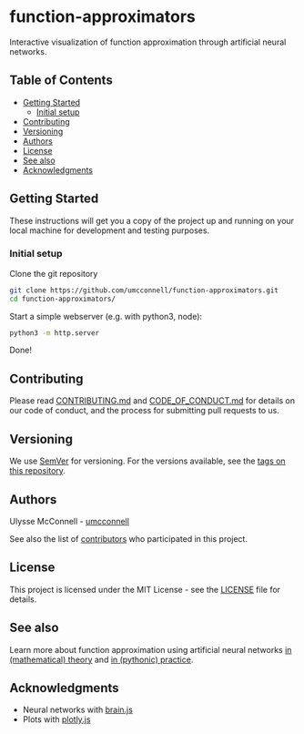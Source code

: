 # function-approximators

Interactive visualization of function approximation through artificial neural
networks.

## Table of Contents

-   [Getting Started](#getting-started)
    -   [Initial setup](#initial-setup)
-   [Contributing](#contributing)
-   [Versioning](#versioning)
-   [Authors](#authors)
-   [License](#license)
-   [See also](#see-also)
-   [Acknowledgments](#acknowledgments)

## Getting Started

These instructions will get you a copy of the project up and running on your
local machine for development and testing purposes.

### Initial setup

Clone the git repository

```bash
git clone https://github.com/umcconnell/function-approximators.git
cd function-approximators/
```

Start a simple webserver (e.g. with python3, node):

```bash
python3 -m http.server
```

Done!

## Contributing

Please read [CONTRIBUTING.md](CONTRIBUTING.md) and
[CODE_OF_CONDUCT.md](CODE_OF_CONDUCT.md) for details on our code of conduct, and
the process for submitting pull requests to us.

## Versioning

We use [SemVer](http://semver.org/) for versioning. For the versions available,
see the [tags on this repository](https://github.com/umcconnell/function-approximators/tags).

## Authors

Ulysse McConnell - [umcconnell](https://github.com/umcconnell/)

See also the list of
[contributors](https://github.com/umcconnell/function-approximators/contributors)
who participated in this project.

## License

This project is licensed under the MIT License - see the
[LICENSE](LICENSE) file for details.

## See also

Learn more about function approximation using artificial neural networks
[in (mathematical) theory](https://en.wikipedia.org/wiki/Universal_approximation_theorem)
and
[in (pythonic) practice](https://machinelearningmastery.com/neural-networks-are-function-approximators/).

## Acknowledgments

-   Neural networks with [brain.js](https://brain.js.org/)
-   Plots with [plotly.js](https://plotly.com/javascript/)
